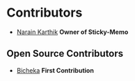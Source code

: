 # Contributors

- [Narain Karthik](https://github.com/narainkarthikv) **Owner of Sticky-Memo**

## Open Source Contributors
- [Bicheka](https://github.com/Bicheka) **First Contribution**
